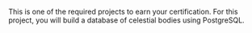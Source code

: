 This is one of the required projects to earn your certification. For this project, you will build a database of celestial bodies using PostgreSQL.
